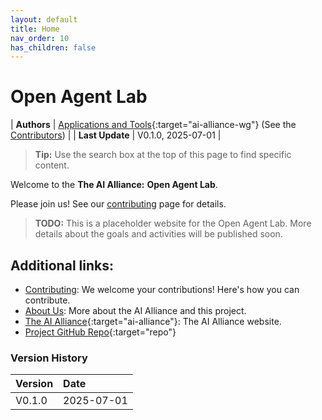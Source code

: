 ```yaml
---
layout: default
title: Home
nav_order: 10
has_children: false
---
```


# Open Agent Lab

| **Authors**     | [Applications and Tools](https://thealliance.ai/focus-areas/applications-and-tools){:target="ai-alliance-wg"} (See the [Contributors]({{site.baseurl}}/contributing/#contributors)) |
| **Last Update** | V0.1.0, 2025-07-01 |

> **Tip:** Use the search box at the top of this page to find specific content.

Welcome to the **The AI Alliance:** **Open Agent Lab**. 

Please join us! See our [contributing]({{site.baseurl}}/contributing) page for details.

> **TODO:** This is a placeholder website for the Open Agent Lab. More details about the goals and activities will be published soon.

## Additional links:

* [Contributing]({{site.baseurl}}/contributing): We welcome your contributions! Here's how you can contribute.
* [About Us]({{site.baseurl}}/about): More about the AI Alliance and this project.
* [The AI Alliance](https://thealliance.ai){:target="ai-alliance"}: The AI Alliance website.
* [Project GitHub Repo](https://github.com/The-AI-Alliance/open-agent-lab){:target="repo"}

### Version History

| Version  | Date       |
| :------- | :--------- |
| V0.1.0   | 2025-07-01 |
